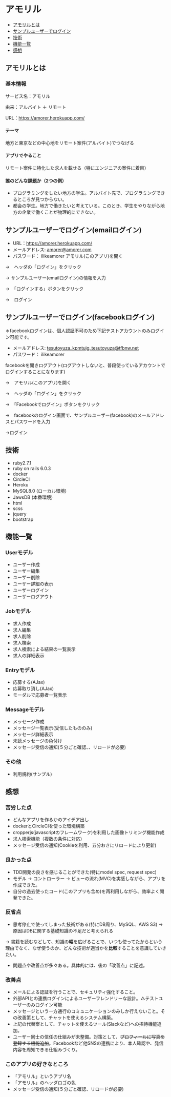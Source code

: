 # アモリル
- [アモリルとは](#アモリルとは)
- [サンプルユーザーでログイン](#サンプルユーザーでログイン)
- [技術](#技術)
- [機能一覧](#機能一覧)
- [感想](#感想)

## アモリルとは
### 基本情報
サービス名：アモリル

由来：アルバイト ＋ リモート

URL：https://amorer.herokuapp.com/

#### テーマ
地方と東京などの中心地をリモート案件(アルバイト)でつなげる

#### アプリでやること
リモート案件に特化した求人を載せる（特にエンジニアの案件に着目）

#### 誰のどんな課題か（2つの例）
* プログラミングをしたい地方の学生。アルバイト先で、プログラミングできるところが見つからない。
* 都会の学生。地方で働きたいと考えている。このとき、学生をやりながら地方の企業で働くことが物理的にできない。


## サンプルユーザーでログイン(emailログイン)
* URL：https://amorer.herokuapp.com/
* メールアドレス: amorer@amorer.com
* パスワード： ilikeamorer
アモリル(このアプリ)を開く

→　ヘッダの「ログイン」をクリック

→	サンプルユーザー(emailログイン)の情報を入力

→　「ログインする」ボタンをクリック

→　ログイン

## サンプルユーザーでログイン(facebookログイン)
＊facebookログインは、個人認証不可のため下記テストアカウントのみログイン可能です。

* メールアドレス: tesutoyuza_kpmtujg_tesutoyuza@tfbnw.net
* パスワード： ilikeamorer

facebookを開きログアウト(ログアウトしないと、普段使っているアカウントでログインすることになります)

→　アモリル(このアプリ)を開く

→　ヘッダの「ログイン」をクリック

→　「Facebookでログイン」ボタンをクリック

→　facebookのログイン画面で、サンプルユーザー(facebook)のメールアドレスとパスワードを入力

→ログイン


## 技術
* ruby2.7.1
* ruby on rails 6.0.3
* docker
* CircleCI
* Heroku
* MySQL8.0 (ローカル環境)
* JawsDB (本番環境)
* html
* scss
* jquery
* bootstrap


## 機能一覧
### Userモデル
* ユーザー作成
* ユーザー編集
* ユーザー削除
* ユーザー詳細の表示
* ユーザーログイン
* ユーザーログアウト

### Jobモデル
* 求人作成
* 求人編集
* 求人削除
* 求人検索
* 求人検索による結果の一覧表示
* 求人の詳細表示

### Entryモデル
* 応募する(AJax)
* 応募取り消し(AJax)
* モーダルで応募者一覧表示

### Messageモデル
* メッセージ作成
* メッセージ一覧表示(受信したもののみ)
* メッセージ詳細表示
* 未読メッセージの色付け
* メッセージ受信の通知(５分ごと確認、、リロードが必要)

### その他
* 利用規約(サンプル)


## 感想
### 苦労した点
* どんなアプリを作るかのアイデア出し
* dockerとCircleCIを使った環境構築
* cropperjs(javascriptのフレームワーク)を利用した画像トリミング機能作成
* 求人検索機能（複数の条件に対応）
* メッセージ受信の通知(Cookieを利用、五分おきにリロードにより更新)

### 良かった点
* TDD開発の良さを感じることができた(特にmodel spec, request spec)
* モデル → コントローラー → ビューの流れ(MVC)を実感しながら、アプリを作成できた。
* 自分の過去使ったコード(このアプリも含め)を再利用しながら、効率よく開発できた。

### 反省点
* 思考停止で使ってしまった技術がある(特にDB周り、MySQL、AWS S3)
→ 原因はDBに関する基礎知識の不足だと考えられる

→ 書籍を読むなどして、知識の**幅**を広げることで、いつも使ってたからという理由でなく、なぜ使うのか、どんな技術が適当かを**比較**することを意識していきたい。

* 問題点や改善点が多々ある。具体的には、後の「改善点」に記述。

### 改善点
* メールによる認証を行うことで、セキュリティ強化すること。
* 外部APIとの連携ログインによるユーザーフレンドリーな設計。△テストユーザーのみログイン可能
* メッセージという一方通行のコミュニケーションのみしか行えないこと。その改善策として、チャットを使えるシステム構築。
* 上記の代替案として、チャットを使えるツール(Slackなど)への招待機能追加。
* ユーザー同士の信任の仕組みが未整備。対策として、~~プロフィールに写真を登録する機能追加~~。Facebookなど他SNSの連携により、本人確認や、発信内容を周知できる仕組みづくり。

### このアプリの好きなところ
* 「アモリル」というアプリ名
* 「アモリル」のヘッダロゴの色
* メッセージ受信の通知(５分ごと確認、リロードが必要)

